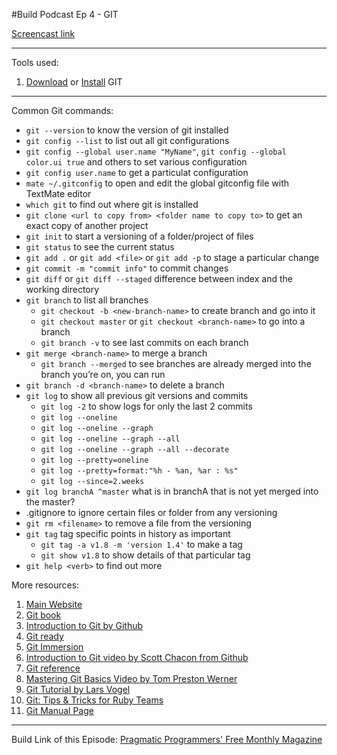 #Build Podcast Ep 4 - GIT

[Screencast link ](http://build-podcast.com/git/)

________________


Tools used:

1. [Download](http://git-scm.com/downloads) or [Install](http://git-scm.com/book/en/Getting-Started-Installing-Git) GIT

________________________

Common Git commands:

- `git --version` to know the version of git installed
- `git config --list` to list out all git configurations
- `git config --global user.name "MyName"`, `git config --global color.ui true` and others to set various configuration
- `git config user.name` to get a particulat configuration
- `mate ~/.gitconfig` to open and edit the global gitconfig file with TextMate editor
- `which git` to find out where git is installed
- `git clone <url to copy from> <folder name to copy to>` to get an exact copy of another project
- `git init` to start a versioning of a folder/project of files
- `git status` to see the current status
- `git add .` or `git add <file>` or `git add -p` to stage a particular change
- `git commit -m "commit info"` to commit changes
- `git diff` or `git diff --staged` difference between index and the working directory
- `git branch` to list all branches
    - `git checkout -b <new-branch-name>` to create branch and go into it 
    - `git checkout master` or `git checkout <branch-name>` to go into a branch
    - `git branch -v` to see last commits on each branch
- `git merge <branch-name>` to merge a branch 
    - `git branch --merged` to see branches are already merged into the branch you’re on, you can run
- `git branch -d <branch-name>` to delete a branch
- `git log` to show all previous git versions and commits
    - `git log -2` to show logs for only the last 2 commits
    - `git log --oneline`
    - `git log --oneline --graph`
    - `git log --oneline --graph --all`
    - `git log --oneline --graph --all --decorate`
    - `git log --pretty=oneline` 
    - `git log --pretty=format:"%h - %an, %ar : %s"`
    - `git log --since=2.weeks`
- `git log branchA ^master` what is in branchA that is not yet merged into the master?
- .gitignore to ignore certain files or folder from any versioning
- `git rm <filename>` to remove a file from the versioning
- `git tag` tag specific points in history as important
    - `git tag -a v1.8 -m 'version 1.4'` to make a tag
    - `git show v1.8` to show details of that particular tag
- `git help <verb>` to find out more

More resources:

1. [Main Website ](http://git-scm.com/)
2. [Git book](http://git-scm.com/book)
1. [Introduction to Git by Github](http://learn.github.com/p/intro.html)
1. [Git ready](http://gitready.com/)
1. [Git Immersion](http://gitimmersion.com/)
2. [Introduction to Git video by Scott Chacon from Github](http://www.youtube.com/watch?v=ZDR433b0HJY)
3. [Git reference](http://gitref.org/)
4. [Mastering Git Basics Video by Tom Preston Werner](http://vimeo.com/17118008)
5. [Git Tutorial by Lars Vogel](http://www.vogella.com/articles/Git/article.html)
6. [Git: Tips & Tricks for Ruby Teams](http://www.youtube.com/watch?v=Z2ZL14WWEJI)
7. [Git Manual Page](http://www.kernel.org/pub/software/scm/git/docs/)

________________________

Build Link of this Episode: [Pragmatic Programmers' Free Monthly Magazine](http://pragprog.com/magazines)